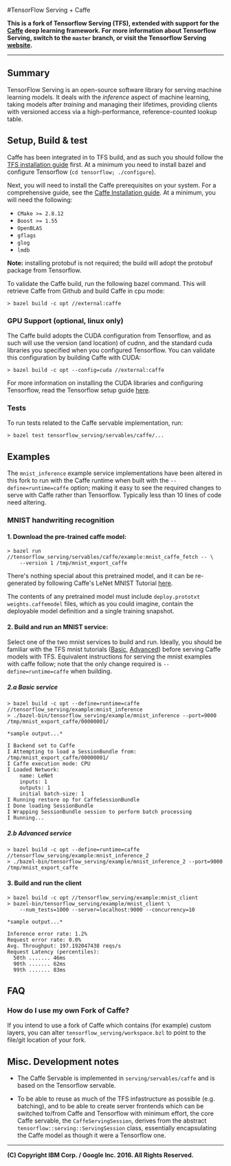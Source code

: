 #TensorFlow Serving + Caffe

__This is a fork of Tensorflow Serving (TFS), extended with support for the
[Caffe](http://caffe.berkeleyvision.org/) deep learning framework.
For more information about Tensorflow Serving, switch to the `master` branch,
or visit the Tensorflow Serving [website](https://tensorflow.github.io/serving/).__

---

## Summary

TensorFlow Serving is an open-source software library for serving
machine learning models. It deals with the *inference* aspect of machine
learning, taking models after *training* and managing their lifetimes, providing
clients with versioned access via a high-performance, reference-counted lookup
table.

## Setup, Build & test

Caffe has been integrated in to TFS build, and as such you should follow the
[TFS installation guide](https://github.com/tensorflow/serving/blob/master/tensorflow_serving/g3doc/setup.md)
first. At a minimum you need to install bazel and configure Tensorflow
(`cd tensorflow; ./configure`).

Next, you will need to install the Caffe prerequisites on your system. For a comprehensive guide, see the [Caffe Installation guide](http://caffe.berkeleyvision.org/installation.html#prerequisites). At a minimum, you
will need the following:

- `CMake >= 2.8.12`
- `Boost >= 1.55`
- `OpenBLAS`
- `gflags`
- `glog`
- `lmdb`

__Note:__ installing protobuf is not required; the build will adopt the protobuf package from Tensorflow.

To validate the Caffe build, run the following bazel command. This will retrieve Caffe
from Github and build Caffe in cpu mode:

    > bazel build -c opt //external:caffe

### GPU Support (optional, linux only)

The Caffe build adopts the CUDA configuration from Tensorflow, and as such will use the version (and location) of cudnn, and the standard cuda libraries you specified when you configured Tensorflow. You can validate this configuration by building Caffe with CUDA:

    > bazel build -c opt --config=cuda //external:caffe

For more information on installing the CUDA libraries and configuring Tensorflow, read
the Tensorflow setup guide [here](https://www.tensorflow.org/versions/r0.8/get_started/os_setup.html#optional-install-cuda-gpus-on-linux).

### Tests

To run tests related to the Caffe servable implementation, run:

    > bazel test tensorflow_serving/servables/caffe/...


## Examples

The `mnist_inference` example service implementations have been altered in this fork to run with the Caffe runtime when built with the `--define=runtime=caffe` option; making it easy to see the required changes to serve with Caffe rather than Tensorflow. Typically less than 10 lines of code need altering.

### MNIST handwriting recognition

#### 1. Download the pre-trained caffe model:

    > bazel run //tensorflow_serving/servables/caffe/example:mnist_caffe_fetch -- \
        --version 1 /tmp/mnist_export_caffe

There's nothing special about this pretrained model, and it can be re-generated by following Caffe's LeNet MNIST Tutorial [here](https://github.com/BVLC/caffe/tree/master/examples/mnist).

The contents of any pretrained model must include `deploy.prototxt` `weights.caffemodel` files, which as you could imagine, contain the deployable model definition and a single training snapshot.

#### 2. Build and run an MNIST service:

Select one of the two mnist services to build and run. Ideally, you should be familiar with the TFS mnist tutorials ([Basic](tensorflow_serving/g3doc/serving_basic.md), [Advanced](tensorflow_serving/g3doc/serving_advanced.md)) before serving Caffe models with TFS. Equivalent instructions for serving the mnist examples with caffe follow; note that the only change required is `--define=runtime=caffe` when building.

##### 2.a Basic service

    > bazel build -c opt --define=runtime=caffe //tensorflow_serving/example:mnist_inference
    > ./bazel-bin/tensorflow_serving/example/mnist_inference --port=9000 /tmp/mnist_export_caffe/00000001/

    *sample output...*

    I Backend set to Caffe
    I Attempting to load a SessionBundle from: /tmp/mnist_export_caffe/00000001/
    I Caffe execution mode: CPU
    I Loaded Network:
        name: LeNet
        inputs: 1
        outputs: 1
        initial batch-size: 1
    I Running restore op for CaffeSessionBundle
    I Done loading SessionBundle
    I Wrapping SessionBundle session to perform batch processing
    I Running...

##### 2.b Advanced service

    > bazel build -c opt --define=runtime=caffe //tensorflow_serving/example:mnist_inference_2
    > ./bazel-bin/tensorflow_serving/example/mnist_inference_2 --port=9000 /tmp/mnist_export_caffe

#### 3. Build and run the client

    > bazel build -c opt //tensorflow_serving/example:mnist_client
    > bazel-bin/tensorflow_serving/example/mnist_client \
        --num_tests=1000 --server=localhost:9000 --concurrency=10
    
    *sample output...*

    Inference error rate: 1.2%
    Request error rate: 0.0%
    Avg. Throughput: 197.192047438 reqs/s
    Request Latency (percentiles):
      50th ....... 46ms
      90th ....... 62ms
      99th ....... 83ms


## FAQ

### How do I use my own Fork of Caffe?

If you intend to use a fork of Caffe which contains (for example) custom layers, you can alter `tensorflow_serving/workspace.bzl` to point to the file/git location of your fork.

## Misc. Development notes

- The Caffe Servable is implemented in `serving/servables/caffe` and is based on the Tensorflow servable.

- To be able to reuse as much of the TFS infastructure as possible (e.g. batching), and to be able to create server frontends which can be switched to/from Caffe and Tensorflow with minimum effort, the core Caffe servable, the `CaffeServingSession`, derives from the abstract `tensorflow::serving::ServingSession` class, essentially encapsulating the Caffe model as though it were a Tensorflow one.

---

__(C) Copyright IBM Corp. / Google Inc. 2016. All Rights Reserved.__